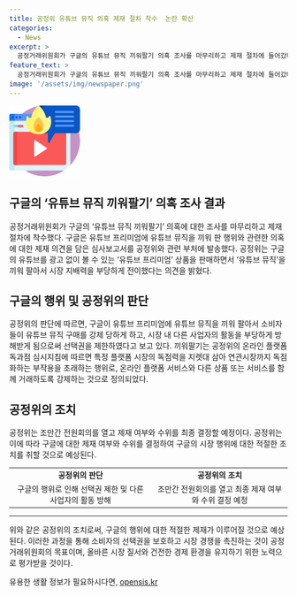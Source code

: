 ```yaml
---
title: 공정위 유튜브 뮤직 의혹 제재 절차 착수  논란 확산
categories:
  - News
excerpt: >
  공정거래위원회가 구글의 유튜브 뮤직 끼워팔기 의혹 조사를 마무리하고 제재 절차에 들어갔다. 공정위는 구글이 유튜브 프리미엄에 유튜브 뮤직을 끼워 팔아 시장 지배력을 부당하게 확대했다고 판단했다. 이에 따라 소비자들의 선택권을 제한하고 다른 업체의 활동을 방해했다는 것으로 보인다. 공정위는 끼워팔기를 독점력으로 이어지는 부작용으로 규정하고, 제재 여부와 수위를 결정하기 위해 전원회의를 열 예정이다.
feature_text: >
  공정거래위원회가 구글의 유튜브 뮤직 끼워팔기 의혹 조사를 마무리하고 제재 절차에 들어갔다. 공정위는 구글이 유튜브 프리미엄에 유튜브 뮤직을 끼워 팔아 시장 지배력을 부당하게 확대했다고 판단했다. 이에 따라 소비자들의 선택권을 제한하고 다른 업체의 활동을 방해했다는 것으로 보인다. 공정위는 끼워팔기를 독점력으로 이어지는 부작용으로 규정하고, 제재 여부와 수위를 결정하기 위해 전원회의를 열 예정이다.
image: '/assets/img/newspaper.png'
---
```


<p><img src="/assets/img/news.png" alt="rentncar 속보" /></p>

<h2 data-ke-size="size26">구글의 ‘유튜브 뮤직 끼워팔기’ 의혹 조사 결과</h2>

<p data-ke-size="size16">공정거래위원회가 구글의 ‘유튜브 뮤직 끼워팔기’ 의혹에 대한 조사를 마무리하고 제재 절차에 착수했다. 구글은 유튜브 프리미엄에 유튜브 뮤직을 끼워 판 행위와 관련한 의혹에 대한 제재 의견을 담은 심사보고서를 공정위와 관련 부처에 발송했다. 공정위는 구글의 유튜브를 광고 없이 볼 수 있는 ‘유튜브 프리미엄’ 상품을 판매하면서 ‘유튜브 뮤직’을 끼워 팔아서 시장 지배력을 부당하게 전이했다는 의견을 밝혔다.</p>

<h2 data-ke-size="size24">구글의 행위 및 공정위의 판단</h2>

<p data-ke-size="size16">공정위의 판단에 따르면, 구글이 유튜브 프리미엄에 유튜브 뮤직을 끼워 팔아서 소비자들이 유튜브 뮤직 구매를 강제 당하게 하고, 시장 내 다른 사업자의 활동을 부당하게 방해받게 됨으로써 선택권을 제한하였다고 보고 있다. 끼워팔기는 공정위의 온라인 플랫폼 독과점 심시지침에 따르면 특정 플랫폼 시장의 독점력을 지렛대 삼아 연관시장까지 독점화하는 부작용을 초래하는 행위로, 온라인 플랫폼 서비스와 다른 상품 또는 서비스를 함께 거래하도록 강제하는 것으로 정의되었다.</p>

<h2 data-ke-size="size24">공정위의 조치</h2>

<p data-ke-size="size16">공정위는 조만간 전원회의를 열고 제재 여부와 수위를 최종 결정할 예정이다. 공정위는 이에 따라 구글에 대한 제재 여부와 수위를 결정하여 구글의 시장 행위에 대한 적절한 조치를 취할 것으로 예상된다.</p>

<table>
    <tbody>
        <tr>
            <td style="text-align: center; height: 17px;"><b>공정위의 판단</b></td>
            <td style="text-align: center; height: 17px;"><b>공정위의 조치</b></td>
        </tr>
        <tr>
            <td style="text-align: center; height: 17px;">구글의 행위로 인해 선택권 제한 및 다른 사업자의 활동 방해</td>
            <td style="text-align: center; height: 17px;">조만간 전원회의를 열고 최종 제재 여부와 수위 결정 예정</td>
        </tr>
    </tbody>
</table>

<hr>

<p data-ke-size="size16">위와 같은 공정위의 조치로써, 구글의 행위에 대한 적절한 제재가 이루어질 것으로 예상된다. 이러한 과정을 통해 소비자의 선택권을 보호하고 시장 경쟁을 촉진하는 것이 공정거래위원회의 목표이며, 올바른 시장 질서와 건전한 경제 환경을 유지하기 위한 노력으로 평가받을 것이다.</p>
유용한 생활 정보가 필요하시다면, <a href="https://opensis.kr" rel="dofollow">opensis.kr</a>


